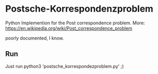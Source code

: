 # Postsche-Korrespondenzproblem
Python Implemention for the Post correspondence problem.
More: https://en.wikipedia.org/wiki/Post_correspondence_problem

poorly documented, I know.

## Run
Just run python3 'postsche_korrespondezproblem.py' ;)






